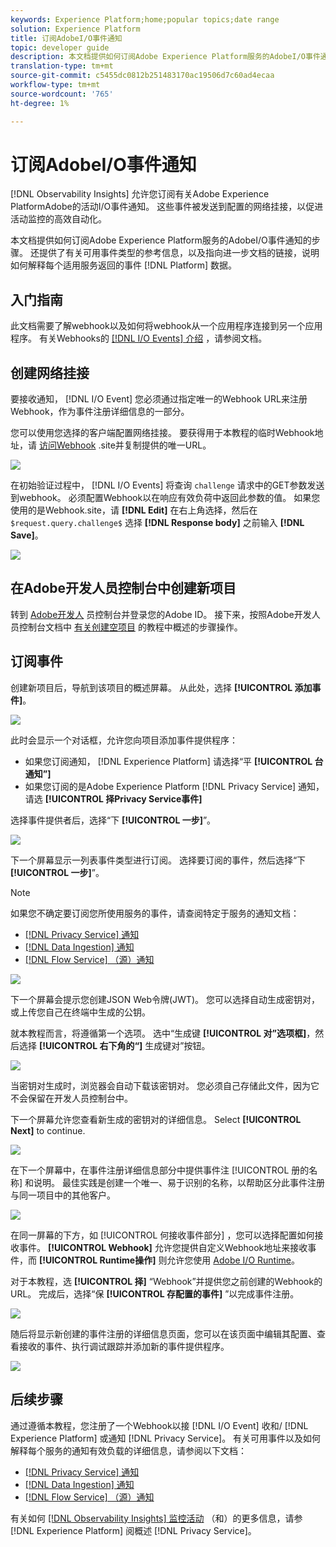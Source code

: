 ```yaml
---
keywords: Experience Platform;home;popular topics;date range
solution: Experience Platform
title: 订阅AdobeI/O事件通知
topic: developer guide
description: 本文档提供如何订阅Adobe Experience Platform服务的AdobeI/O事件通知的步骤。 还提供了有关可用事件类型的参考信息，以及指向进一步文档的链接，说明如何为每个应用程序服务解释返回的事件 [!DNL Platform] 数据。
translation-type: tm+mt
source-git-commit: c5455dc0812b251483170ac19506d7c60ad4ecaa
workflow-type: tm+mt
source-wordcount: '765'
ht-degree: 1%

---
```



# 订阅AdobeI/O事件通知

[!DNL Observability Insights] 允许您订阅有关Adobe Experience PlatformAdobe的活动I/O事件通知。 这些事件被发送到配置的网络挂接，以促进活动监控的高效自动化。

本文档提供如何订阅Adobe Experience Platform服务的AdobeI/O事件通知的步骤。 还提供了有关可用事件类型的参考信息，以及指向进一步文档的链接，说明如何解释每个适用服务返回的事件 [!DNL Platform] 数据。

## 入门指南

此文档需要了解webhook以及如何将webhook从一个应用程序连接到另一个应用程序。 有关Webhooks的 [[!DNL I/O Events] 介绍](https://www.adobe.io/apis/experienceplatform/events/docs.html#!adobedocs/adobeio-events/master/intro/webhook_docs_intro.md) ，请参阅文档。

## 创建网络挂接

要接收通知， [!DNL I/O Event] 您必须通过指定唯一的Webhook URL来注册Webhook，作为事件注册详细信息的一部分。

您可以使用您选择的客户端配置网络挂接。 要获得用于本教程的临时Webhook地址，请 [访问Webhook](https://webhook.site/) .site并复制提供的唯一URL。

![](../images/notifications/webhook-url.png)

在初始验证过程中， [!DNL I/O Events] 将查询 `challenge` 请求中的GET参数发送到webhook。 必须配置Webhook以在响应有效负荷中返回此参数的值。 如果您使用的是Webhook.site，请 **[!DNL Edit]** 在右上角选择，然后在 `$request.query.challenge$` 选择 **[!DNL Response body]** 之前输入 **[!DNL Save]**。

![](../images/notifications/response-challenge.png)

## 在Adobe开发人员控制台中创建新项目

转到 [Adobe开发人](https://www.adobe.com/go/devs_console_ui) 员控制台并登录您的Adobe ID。 接下来，按照Adobe开发人员控制台文档中 [有关创建空项目](https://www.adobe.io/apis/experienceplatform/console/docs.html#!AdobeDocs/adobeio-console/master/projects-empty.md) 的教程中概述的步骤操作。

## 订阅事件

创建新项目后，导航到该项目的概述屏幕。 从此处，选择 **[!UICONTROL 添加事件]**。

![](../images/notifications/add-event-button.png)

此时会显示一个对话框，允许您向项目添加事件提供程序：

* 如果您订阅通知， [!DNL Experience Platform] 请选择“平 **[!UICONTROL 台通知”]**
* 如果您订阅的是Adobe Experience Platform [!DNL Privacy Service] 通知，请选 **[!UICONTROL 择Privacy Service事件]**

选择事件提供者后，选择“下 **[!UICONTROL 一步]**”。

![](../images/notifications/event-provider.png)

下一个屏幕显示一列表事件类型进行订阅。 选择要订阅的事件，然后选择“下 **[!UICONTROL 一步]**”。

>[!NOTE]
>
>如果您不确定要订阅您所使用服务的事件，请查阅特定于服务的通知文档：
>
>* [[!DNL Privacy Service] 通知](../../privacy-service/privacy-events.md)
>* [[!DNL Data Ingestion] 通知](../../ingestion/quality/subscribe-events.md)
>* [[!DNL Flow Service] （源）通知](../../sources/notifications.md)


![](../images/notifications/choose-event-subscriptions.png)

下一个屏幕会提示您创建JSON Web令牌(JWT)。 您可以选择自动生成密钥对，或上传您自己在终端中生成的公钥。

就本教程而言，将遵循第一个选项。 选中“生成键 **[!UICONTROL 对”选项框]**，然后选择 **[!UICONTROL 右下角的“]** 生成键对”按钮。

![](../images/notifications/generate-keypair.png)

当密钥对生成时，浏览器会自动下载该密钥对。 您必须自己存储此文件，因为它不会保留在开发人员控制台中。

下一个屏幕允许您查看新生成的密钥对的详细信息。 Select **[!UICONTROL Next]** to continue.

![](../images/notifications/keypair-generated.png)

在下一个屏幕中，在事件注册详细信息部分中提供事件注 [!UICONTROL 册的名称] 和说明。 最佳实践是创建一个唯一、易于识别的名称，以帮助区分此事件注册与同一项目中的其他客户。

![](../images/notifications/registration-details.png)

在同一屏幕的下方，如 [!UICONTROL 何接收事件部分] ，您可以选择配置如何接收事件。 **[!UICONTROL Webhook]** 允许您提供自定义Webhook地址来接收事件，而 **[!UICONTROL Runtime操作]** 则允许您使用 [Adobe I/O Runtime](https://www.adobe.io/apis/experienceplatform/runtime/docs.html)。

对于本教程，选 **[!UICONTROL 择]** “Webhook”并提供您之前创建的Webhook的URL。 完成后，选择“保 **[!UICONTROL 存配置的事件]** ”以完成事件注册。

![](../images/notifications/receive-events.png)

随后将显示新创建的事件注册的详细信息页面，您可以在该页面中编辑其配置、查看接收的事件、执行调试跟踪并添加新的事件提供程序。

![](../images/notifications/registration-complete.png)

## 后续步骤

通过遵循本教程，您注册了一个Webhook以接 [!DNL I/O Event] 收和/ [!DNL Experience Platform] 或通知 [!DNL Privacy Service]。 有关可用事件以及如何解释每个服务的通知有效负载的详细信息，请参阅以下文档：

* [[!DNL Privacy Service] 通知](../../privacy-service/privacy-events.md)
* [[!DNL Data Ingestion] 通知](../../ingestion/quality/subscribe-events.md)
* [[!DNL Flow Service] （源）通知](../../sources/notifications.md)

有关如何 [[!DNL Observability Insights] 监控活动](../home.md) （和）的更多信息，请参 [!DNL Experience Platform] 阅概述 [!DNL Privacy Service]。
